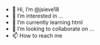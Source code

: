 - 👋 Hi, I’m @jsieve18
- 👀 I’m interested in ...
- 🌱 I’m currently learning html
- 💞️ I’m looking to collaborate on ...
- 📫 How to reach me 

<!---
jsieve18/jsieve18 is a ✨ special ✨ repository because its `README.md` (this file) appears on your GitHub profile.
You can click the Preview link to take a look at your changes.
--->
